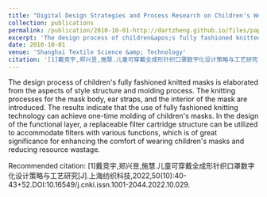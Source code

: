 ```yaml
---
title: "Digital Design Strategies and Process Research on Children's Wearable Wholegarment Knitted Masks"
collection: publications
permalink: /publication/2010-10-01-http://dartzheng.github.io/files/paper2.pdf
excerpt: 'The design process of children&apos;s fully fashioned knitted masks is elaborated from the aspects of style structure and molding process. The knitting processes for the mask body, ear straps, and the interior of the mask are introduced. The results indicate that the use of fully fashioned knitting technology can achieve one-time molding of children&apos;s masks. In the design of the functional layer, a replaceable filter cartridge structure can be utilized to accommodate filters with various functions, which is of great significance for enhancing the comfort of wearing children&apos;s masks and reducing resource wastage.'
date: 2010-10-01
venue: 'Shanghai Textile Science &amp; Technology'
citation: '[1]戴竞宇,郑兴昱,施慧.儿童可穿戴全成形针织口罩数字化设计策略与工艺研究[J].上海纺织科技,2022,50(10):40-43+52.DOI:10.16549/j.cnki.issn.1001-2044.2022.10.029.'
---
```

The design process of children&apos;s fully fashioned knitted masks is elaborated from the aspects of style structure and molding process. The knitting processes for the mask body, ear straps, and the interior of the mask are introduced. The results indicate that the use of fully fashioned knitting technology can achieve one-time molding of children&apos;s masks. In the design of the functional layer, a replaceable filter cartridge structure can be utilized to accommodate filters with various functions, which is of great significance for enhancing the comfort of wearing children&apos;s masks and reducing resource wastage.

Recommended citation: [1]戴竞宇,郑兴昱,施慧.儿童可穿戴全成形针织口罩数字化设计策略与工艺研究[J].上海纺织科技,2022,50(10):40-43+52.DOI:10.16549/j.cnki.issn.1001-2044.2022.10.029.